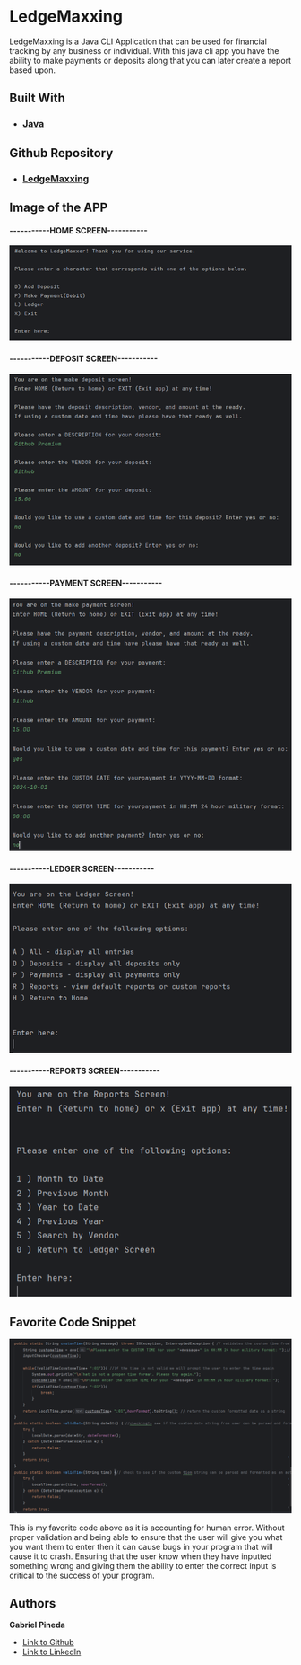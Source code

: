 # LedgeMaxxing

LedgeMaxxing is a Java CLI Application that can be
used for financial tracking by any business or individual. With this java cli app 
you have the ability to make payments or deposits along that you
can later create a report based upon.

## Built With
* ### [Java](https://www.java.com/en/)

## Github Repository
- ### [LedgeMaxxing](https://github.com/GabrielPineda808/LedgeMaxxing)

## Image of the APP
#### -----------HOME SCREEN-----------
![HomeScreen](LedgeMaxxingSS%2FCapture.PNG)

#### -----------DEPOSIT SCREEN-----------

![Deposit Screen.PNG](LedgeMaxxingSS%2FDepositScreen.PNG)

#### -----------PAYMENT SCREEN-----------

![paymentscreen.PNG](LedgeMaxxingSS%2Fpaymentscreen.PNG)

#### -----------LEDGER SCREEN-----------

![ledgderscreen.PNG](LedgeMaxxingSS%2Fledgderscreen.PNG)

#### -----------REPORTS SCREEN-----------

![reportsscreen.PNG](LedgeMaxxingSS%2Freportsscreen.PNG)

## Favorite Code Snippet

![FavoriteSnippet.PNG](LedgeMaxxingSS%2FFavoriteSnippet.PNG)

This is my favorite code above as it is accounting for human error.
Without proper validation and being able to ensure that the user will give you what 
you want them to enter then it can cause bugs in your program that will
cause it to crash. Ensuring that the user know when they have inputted something wrong and giving them
the ability to enter the correct input is critical to the success of your program.

## Authors

  **Gabriel Pineda**
- [Link to Github](https://github.com/GabrielPineda808)
- [Link to LinkedIn](https://www.linkedin.com/in/gabriel-omar-pineda/)